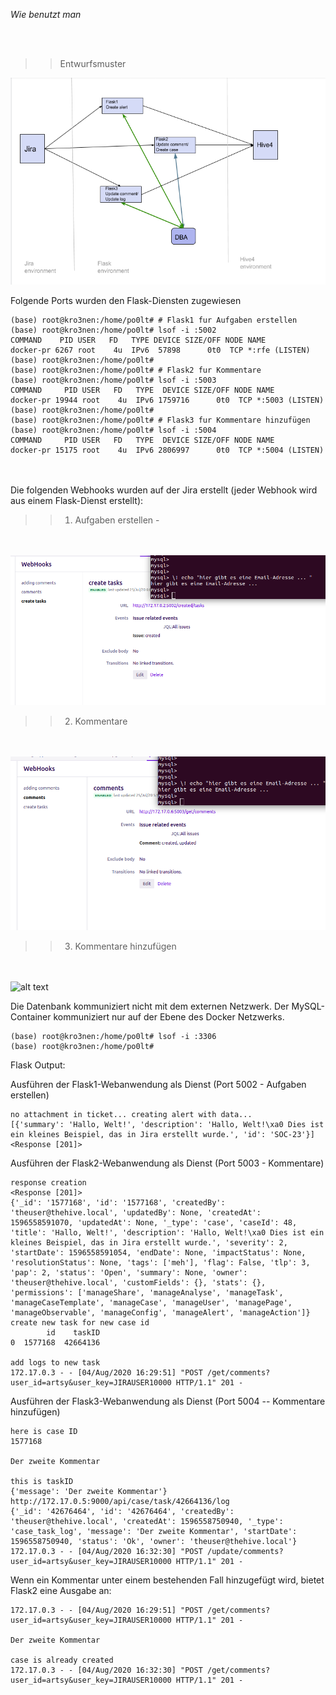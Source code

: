 <i> Wie benutzt man </i>

<br></br>
>>Entwurfsmuster

![alt text](https://raw.githubusercontent.com/kroen3n/Jira-TheHive4-integration-/master/deutsche_D0k/pics/envir.png)



Folgende Ports wurden den Flask-Diensten zugewiesen 

```
(base) root@kro3nen:/home/po0lt# # Flask1 fur Aufgaben erstellen
(base) root@kro3nen:/home/po0lt# lsof -i :5002
COMMAND    PID USER   FD   TYPE DEVICE SIZE/OFF NODE NAME
docker-pr 6267 root    4u  IPv6  57898      0t0  TCP *:rfe (LISTEN)
(base) root@kro3nen:/home/po0lt#
(base) root@kro3nen:/home/po0lt# # Flask2 fur Kommentare
(base) root@kro3nen:/home/po0lt# lsof -i :5003
COMMAND     PID USER   FD   TYPE  DEVICE SIZE/OFF NODE NAME
docker-pr 19944 root    4u  IPv6 1759716      0t0  TCP *:5003 (LISTEN)
(base) root@kro3nen:/home/po0lt#
(base) root@kro3nen:/home/po0lt# # Flask3 fur Kommentare hinzufügen
(base) root@kro3nen:/home/po0lt# lsof -i :5004
COMMAND     PID USER   FD   TYPE  DEVICE SIZE/OFF NODE NAME
docker-pr 15175 root    4u  IPv6 2806997      0t0  TCP *:5004 (LISTEN)

```

<br></br>
Die folgenden Webhooks wurden auf der Jira erstellt (jeder Webhook wird aus einem Flask-Dienst erstellt):

>>1. Aufgaben erstellen - 

<br></br>
![alt text](https://raw.githubusercontent.com/kroen3n/Jira-TheHive4-integration-/master/deutsche_D0k/pics/Aufgaben_erstellen.png)

>>2. Kommentare 

<br></br>
![alt text](https://raw.githubusercontent.com/kroen3n/Jira-TheHive4-integration-/master/deutsche_D0k/pics/Komentare.png)

>>3. Kommentare hinzufügen

<br></br>
![alt text](https://raw.githubusercontent.com/kroen3n/Jira-TheHive4-integration-/master/deutsche_D0k/pics/Kommentare_hinzufügen.png)


Die Datenbank kommuniziert nicht mit dem externen Netzwerk. 
Der MySQL-Container kommuniziert nur auf der Ebene des Docker Netzwerks.

```
(base) root@kro3nen:/home/po0lt# lsof -i :3306
(base) root@kro3nen:/home/po0lt#
```




Flask Output:

Ausführen der Flask1-Webanwendung als Dienst (Port 5002 -  Aufgaben erstellen)
```
no attachment in ticket... creating alert with data...
[{'summary': 'Hallo, Welt!', 'description': 'Hallo, Welt!\xa0 Dies ist ein kleines Beispiel, das in Jira erstellt wurde.', 'id': 'SOC-23'}]
<Response [201]>
```

Ausführen der Flask2-Webanwendung als Dienst (Port 5003 - Kommentare)

```
response creation
<Response [201]>
{'_id': '1577168', 'id': '1577168', 'createdBy': 'theuser@thehive.local', 'updatedBy': None, 'createdAt': 1596558591070, 'updatedAt': None, '_type': 'case', 'caseId': 48, 'title': 'Hallo, Welt!', 'description': 'Hallo, Welt!\xa0 Dies ist ein kleines Beispiel, das in Jira erstellt wurde.', 'severity': 2, 'startDate': 1596558591054, 'endDate': None, 'impactStatus': None, 'resolutionStatus': None, 'tags': ['meh'], 'flag': False, 'tlp': 3, 'pap': 2, 'status': 'Open', 'summary': None, 'owner': 'theuser@thehive.local', 'customFields': {}, 'stats': {}, 'permissions': ['manageShare', 'manageAnalyse', 'manageTask', 'manageCaseTemplate', 'manageCase', 'manageUser', 'managePage', 'manageObservable', 'manageConfig', 'manageAlert', 'manageAction']}
create new task for new case id
        id    taskID
0  1577168  42664136

add logs to new task
172.17.0.3 - - [04/Aug/2020 16:29:51] "POST /get/comments?user_id=artsy&user_key=JIRAUSER10000 HTTP/1.1" 201 -

```

Ausführen der Flask3-Webanwendung als Dienst (Port 5004 -- Kommentare hinzufügen)

```
here is case ID
1577168

Der zweite Kommentar

this is taskID
{'message': 'Der zweite Kommentar'}
http://172.17.0.5:9000/api/case/task/42664136/log
{'_id': '42676464', 'id': '42676464', 'createdBy': 'theuser@thehive.local', 'createdAt': 1596558750940, '_type': 'case_task_log', 'message': 'Der zweite Kommentar', 'startDate': 1596558750940, 'status': 'Ok', 'owner': 'theuser@thehive.local'}
172.17.0.3 - - [04/Aug/2020 16:32:30] "POST /update/comments?user_id=artsy&user_key=JIRAUSER10000 HTTP/1.1" 201 -
```

Wenn ein Kommentar unter einem bestehenden Fall hinzugefügt wird, bietet Flask2 eine Ausgabe an:
```
172.17.0.3 - - [04/Aug/2020 16:29:51] "POST /get/comments?user_id=artsy&user_key=JIRAUSER10000 HTTP/1.1" 201 -

Der zweite Kommentar
 
case is already created
172.17.0.3 - - [04/Aug/2020 16:32:30] "POST /get/comments?user_id=artsy&user_key=JIRAUSER10000 HTTP/1.1" 201 -
```
